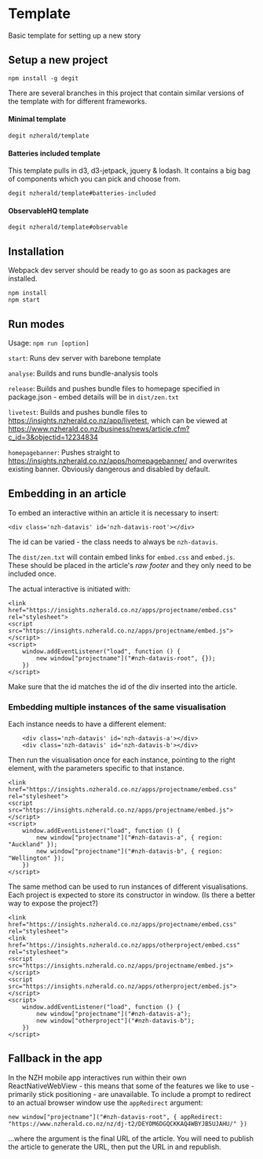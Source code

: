 # Template
Basic template for setting up a new story

## Setup a new project
`npm install -g degit`

There are several branches in this project that contain similar versions of the
template with for different frameworks.

#### Minimal template
`degit nzherald/template`

#### Batteries included template
This template pulls in d3, d3-jetpack, jquery & lodash. It contains a big bag of components which you can pick and choose from.

`degit nzherald/template#batteries-included`

#### ObservableHQ template
`degit nzherald/template#observable`


## Installation
Webpack dev server should be ready to go as soon as packages are installed.
```
npm install
npm start
```


## Run modes
Usage: `npm run [option]`

`start`: Runs dev server with barebone template

`analyse`: Builds and runs bundle-analysis tools

`release`: Builds and pushes bundle files to homepage specified in package.json - embed details will be in `dist/zen.txt`

`livetest`: Builds and pushes bundle files to https://insights.nzherald.co.nz/app/livetest, which can be viewed at https://www.nzherald.co.nz/business/news/article.cfm?c_id=3&objectid=12234834

`homepagebanner`: Pushes straight to https://insights.nzherald.co.nz/apps/homepagebanner/ and overwrites existing banner. Obviously dangerous and disabled by default.


## Embedding in an article
To embed an interactive within an article it is necessary to insert:

`<div class='nzh-datavis' id='nzh-datavis-root'></div>`

The id can be varied - the class needs to always be `nzh-datavis`.

The `dist/zen.txt` will contain embed links for `embed.css` and `embed.js`.
These should be placed in the article's _raw footer_ and they only need to be included once.

The actual interactive is initiated with:

```
<link href="https://insights.nzherald.co.nz/apps/projectname/embed.css" rel="stylesheet">
<script src="https://insights.nzherald.co.nz/apps/projectname/embed.js"></script>
<script>
    window.addEventListener("load", function () {
        new window["projectname"]("#nzh-datavis-root", {});
    })
</script>
```

Make sure that the id matches the id of the div inserted into the article.


### Embedding multiple instances of the same visualisation
Each instance needs to have a different element:

```
    <div class='nzh-datavis' id='nzh-datavis-a'></div>
    <div class='nzh-datavis' id='nzh-datavis-b'></div>
```

Then run the visualisation once for each instance, pointing to the right element, with
the parameters specific to that instance.

```
<link href="https://insights.nzherald.co.nz/apps/projectname/embed.css" rel="stylesheet">
<script src="https://insights.nzherald.co.nz/apps/projectname/embed.js"></script>
<script>
    window.addEventListener("load", function () {
        new window["projectname"]("#nzh-datavis-a", { region: "Auckland" });
        new window["projectname"]("#nzh-datavis-b", { region: "Wellington" });
    })
</script>
```

The same method can be used to run instances of different visualisations. Each project is
expected to store its constructor in window. (Is there a better way to expose the project?)

```
<link href="https://insights.nzherald.co.nz/apps/projectname/embed.css" rel="stylesheet">
<link href="https://insights.nzherald.co.nz/apps/otherproject/embed.css" rel="stylesheet">
<script src="https://insights.nzherald.co.nz/apps/projectname/embed.js"></script>
<script src="https://insights.nzherald.co.nz/apps/otherproject/embed.js"></script>
<script>
    window.addEventListener("load", function () {
        new window["projectname"]("#nzh-datavis-a");
        new window["otherproject"]("#nzh-datavis-b");
    })
</script>
```


## Fallback in the app
In the NZH mobile app interactives run within their own ReactNativeWebView - this means that some of
the features we like to use - primarily stick positioning - are unavailable. To include a prompt to
redirect to an actual browser window use the `appRedirect` argument:

`new window["projectname"]("#nzh-datavis-root", { appRedirect: "https://www.nzherald.co.nz/nz/dj-t2/DEYOM6DGQCKKAQ4WBYJB5UJAHU/" })`

...where the argument is the final URL of the article. You will need to publish the article to
generate the URL, then put the URL in and republish.
